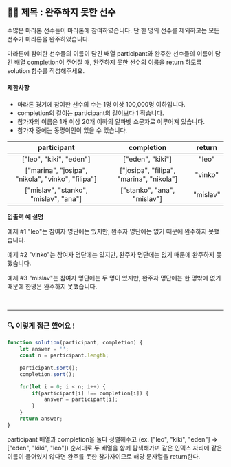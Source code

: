 ## ✍🏻 제목 : 완주하지 못한 선수
수많은 마라톤 선수들이 마라톤에 참여하였습니다. 단 한 명의 선수를 제외하고는 모든 선수가 마라톤을 완주하였습니다.

마라톤에 참여한 선수들의 이름이 담긴 배열 participant와 완주한 선수들의 이름이 담긴 배열 completion이 주어질 때, 완주하지 못한 선수의 이름을 return 하도록 solution 함수를 작성해주세요.

#### 제한사항
- 마라톤 경기에 참여한 선수의 수는 1명 이상 100,000명 이하입니다.
- completion의 길이는 participant의 길이보다 1 작습니다.
- 참가자의 이름은 1개 이상 20개 이하의 알파벳 소문자로 이루어져 있습니다.
- 참가자 중에는 동명이인이 있을 수 있습니다.

|participant|completion|return|
|:------:|:----:|:----:|
|["leo", "kiki", "eden"]|["eden", "kiki"]|"leo"|
|["marina", "josipa", "nikola", "vinko", "filipa"]|["josipa", "filipa", "marina", "nikola"]|"vinko"|
|["mislav", "stanko", "mislav", "ana"]|["stanko", "ana", "mislav"]|"mislav"|

**입출력 예 설명**

예제 #1
"leo"는 참여자 명단에는 있지만, 완주자 명단에는 없기 때문에 완주하지 못했습니다.

예제 #2
"vinko"는 참여자 명단에는 있지만, 완주자 명단에는 없기 때문에 완주하지 못했습니다.

예제 #3
"mislav"는 참여자 명단에는 두 명이 있지만, 완주자 명단에는 한 명밖에 없기 때문에 한명은 완주하지 못했습니다.

</br>

---

### 🔍 이렇게 접근 했어요 !

```javascript
function solution(participant, completion) {
    let answer = '';
    const n = participant.length;

    participant.sort();
    completion.sort();

    for(let i = 0; i < n; i++) {
        if(participant[i] !== completion[i]) {
            answer = participant[i];
        }
    }
    return answer;
}
```
participant 배열과 completion을 둘다 정렬해주고 (ex. ["leo", "kiki", "eden"] => ["eden", "kiki", "leo"])
순서대로 두 배열을 함께 탐색해가며 같은 인덱스 자리에 같은 이름이 들어있지 않다면 완주를 못한 참가자이므로 해당 문자열을 return한다.